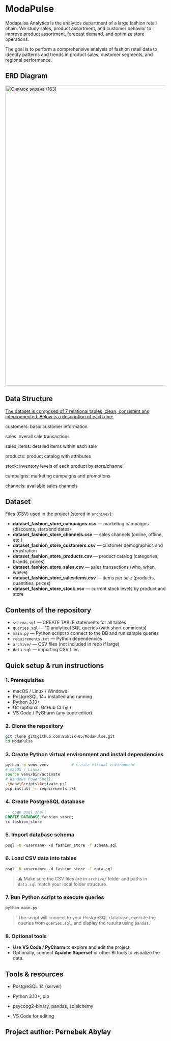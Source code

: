 # ModaPulse
Modapulsa Analytics is the analytics department of a large fashion retail chain. We study sales, product assortment, and customer behavior to improve product assortment, forecast demand, and optimize store operations.

The goal is to perform a comprehensive analysis of fashion retail data to identify patterns and trends in product sales, customer segments, and regional performance.

## ERD Diagram
<img width="637" height="942" alt="Снимок экрана (163)" src="https://github.com/user-attachments/assets/6c57e77e-cd17-4ed0-a1b5-8f49008b57a1" />



## Data Structure
<a href='https://www.kaggle.com/datasets/joycemara/european-fashion-store-multitable-dataset'>The dataset is composed of 7 relational tables, clean, consistent and interconnected. Below is a description of each one:</a>

customers: basic customer information  

sales: overall sale transactions

sales_items: detailed items within each sale

products: product catalog with attributes

stock: inventory levels of each product by store/channel

campaigns: marketing campaigns and promotions

channels: available sales channels

## Dataset  

Files (CSV) used in the project (stored in `archive/`):  

- **dataset_fashion_store_campaigns.csv** — marketing campaigns (discounts, start/end dates)  
- **dataset_fashion_store_channels.csv** — sales channels (online, offline, etc.)  
- **dataset_fashion_store_customers.csv** — customer demographics and registration  
- **dataset_fashion_store_products.csv** — product catalog (categories, brands, prices)  
- **dataset_fashion_store_sales.csv** — sales transactions (who, when, where)  
- **dataset_fashion_store_salesitems.csv** — items per sale (products, quantities, prices)  
- **dataset_fashion_store_stock.csv** — current stock levels by product and store  


## Contents of the repository

- `schema.sql` — CREATE TABLE statements for all tables  
- `queries.sql` — 10 analytical SQL queries (with short comments)  
- `main.py` — Python script to connect to the DB and run sample queries  
- `requirements.txt` — Python dependencies  
- `archive/` — CSV files (not included in repo if large)  
- `data.sql` — importing CSV files
  
## Quick setup & run instructions

### 1. Prerequisites

* macOS / Linux / Windows
* PostgreSQL 14+ installed and running
* Python 3.10+
* Git (optional: GitHub CLI `gh`)
* VS Code / PyCharm (any code editor)

### 2. Clone the repository

```bash
git clone git@github.com:Bublik-05/ModaPulse.git
cd ModaPulse
```

### 3. Create Python virtual environment and install dependencies

```bash
python -m venv venv          # create virtual environment
# macOS / Linux:
source venv/bin/activate     
# Windows PowerShell:
.\venv\Scripts\Activate.ps1  
pip install -r requirements.txt
```

### 4. Create PostgreSQL database

```sql
-- open psql shell
CREATE DATABASE fashion_store;
\c fashion_store
```

### 5. Import database schema

```bash
psql -U <username> -d fashion_store -f schema.sql
```

### 6. Load CSV data into tables

```bash
psql -U <username> -d fashion_store -f data.sql
```

> ⚠ Make sure the CSV files are in `archive/` folder and paths in `data.sql` match your local folder structure.

### 7. Run Python script to execute queries

```bash
python main.py
```

> The script will connect to your PostgreSQL database, execute the queries from `queries.sql`, and display the results using `pandas`.

### 8. Optional tools

* Use **VS Code / PyCharm** to explore and edit the project.
* Optionally, connect **Apache Superset** or other BI tools to visualize the data.



## Tools & resources

* PostgreSQL 14 (server)

* Python 3.10+, pip

* psycopg2-binary, pandas, sqlalchemy

* VS Code for editing


## Project author: Pernebek Abylay
